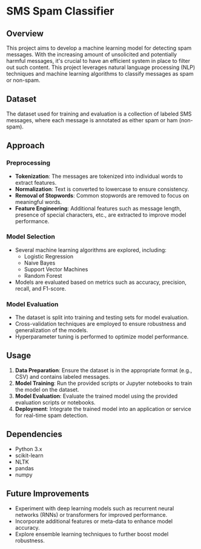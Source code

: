 
# SMS Spam Classifier

## Overview
This project aims to develop a machine learning model for detecting spam messages. With the increasing amount of unsolicited and potentially harmful messages, it's crucial to have an efficient system in place to filter out such content. This project leverages natural language processing (NLP) techniques and machine learning algorithms to classify messages as spam or non-spam.

## Dataset
The dataset used for training and evaluation is a collection of labeled SMS messages, where each message is annotated as either spam or ham (non-spam). 
## Approach
### Preprocessing
- **Tokenization**: The messages are tokenized into individual words to extract features.
- **Normalization**: Text is converted to lowercase to ensure consistency.
- **Removal of Stopwords**: Common stopwords are removed to focus on meaningful words.
- **Feature Engineering**: Additional features such as message length, presence of special characters, etc., are extracted to improve model performance.

### Model Selection
- Several machine learning algorithms are explored, including:
  - Logistic Regression
  - Naive Bayes
  - Support Vector Machines
  - Random Forest
- Models are evaluated based on metrics such as accuracy, precision, recall, and F1-score.

### Model Evaluation
- The dataset is split into training and testing sets for model evaluation.
- Cross-validation techniques are employed to ensure robustness and generalization of the models.
- Hyperparameter tuning is performed to optimize model performance.

## Usage
1. **Data Preparation**: Ensure the dataset is in the appropriate format (e.g., CSV) and contains labeled messages.
2. **Model Training**: Run the provided scripts or Jupyter notebooks to train the model on the dataset.
3. **Model Evaluation**: Evaluate the trained model using the provided evaluation scripts or notebooks.
4. **Deployment**: Integrate the trained model into an application or service for real-time spam detection.

## Dependencies
- Python 3.x
- scikit-learn
- NLTK
- pandas
- numpy

## Future Improvements
- Experiment with deep learning models such as recurrent neural networks (RNNs) or transformers for improved performance.
- Incorporate additional features or meta-data to enhance model accuracy.
- Explore ensemble learning techniques to further boost model robustness.

